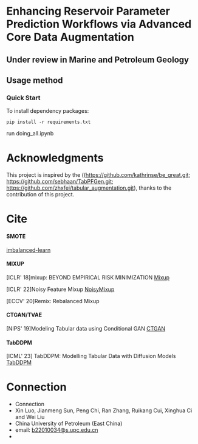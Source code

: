# Enhancing Reservoir Parameter Prediction Workflows via Advanced Core Data Augmentation
## Under review in Marine and Petroleum Geology



## Usage method
### Quick Start
To install dependency packages:
```
pip install -r requirements.txt
```
run doing_all.ipynb


# Acknowledgments
This project is inspired by the ((https://github.com/kathrinse/be_great.git; https://github.com/sebhaan/TabPFGen.git; https://github.com/zhxfei/tabular_augmentation.git), thanks to the contribution of this project.

# Cite

#### SMOTE
[imbalanced-learn](https://github.com/scikit-learn-contrib/imbalanced-learn)
#### MIXUP
[ICLR' 18]mixup: BEYOND EMPIRICAL RISK MINIMIZATION [Mixup](https://github.com/facebookresearch/mixup-cifar10)

[ICLR' 22]Noisy Feature Mixup
[NoisyMixup](https://github.com/erichson/NFM)

[ECCV' 20]Remix: Rebalanced Mixup

#### CTGAN/TVAE
[NIPS' 19]Modeling Tabular data using Conditional GAN
[CTGAN](https://github.com/sdv-dev/CTGAN)

#### TabDDPM
[ICML' 23] TabDDPM: Modelling Tabular Data with Diffusion Models
[TabDDPM](https://github.com/yandex-research/tab-ddpm)

# Connection
- Connection
- Xin Luo, Jianmeng Sun, Peng Chi, Ran Zhang, Ruikang Cui, Xinghua Ci and Wei Liu
- China University of Petroleum (East China)
- email: b22010034@s.upc.edu.cn
- 
